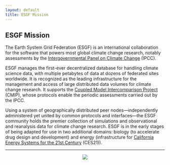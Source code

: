 ```yaml
---
layout: default
title: ESGF Mission
---
```



## ESGF Mission

The Earth System Grid Federation (ESGF) is an international collaboration for
the software that powers most global climate change research, notably
assessments by the [Intergovernmental Panel on Climate Change][ipcc] (IPCC).   

ESGF manages the first-ever decentralized database for handling climate science
data, with multiple petabytes of data at dozens of federated sites worldwide. It
is recognized as the leading infrastructure for the management and access of
large distributed data volumes for climate change research. It supports the
[Coupled Model Intercomparison Project][cmip] (CMIP), whose protocols enable the
periodic assessments carried out by the IPCC.

Using a system of geographically distributed peer nodes&mdash;independently
administered yet united by common protocols and interfaces&mdash;the ESGF
community holds the premier collection of simulations and observational and
reanalysis data for climate change research. ESGF is in the early stages of
being adapted for use in two additional domains: biology (to accelerate drug
design and development) and energy (infrastructure for [California Energy
Systems for the 21st Century][ces21] (CES21)).

---

<center>
<img src="{{site.url}}/media/images/nodeInfo.png"/>
</center>

[ipcc]:  http://www.ipcc.ch/
[cmip]:  http://cmip-pcmdi.llnl.gov/
[ces21]: https://ces21.llnl.gov/
